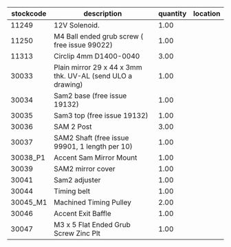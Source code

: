 |stockcode|description|quantity|location|
|---------|-----------|--------|--------|
|11249|12V Solenoid.|1.00||
|11250|M4 Ball ended grub screw ( free issue 99022)|1.00||
|11313|Circlip 4mm D1400-0040|3.00||
|30033|Plain mirror 29 x 44 x 3mm thk.  UV-AL (send ULO a drawing)|1.00||
|30034|Sam2 base (free issue 19132)|1.00||
|30035|Sam3 top (free issue 19132)|1.00||
|30036|SAM 2 Post|3.00||
|30037|SAM2 Shaft (free issue 99901, 1 length per 10)|1.00||
|30038_P1|Accent Sam Mirror Mount|1.00||
|30039|SAM2 mirror cover|1.00||
|30041|Sam2 adjuster|1.00||
|30044|Timing belt|1.00||
|30045_M1|Machined Timing Pulley|2.00||
|30046|Accent Exit Baffle|1.00||
|30047|M3 x 5 Flat Ended Grub Screw Zinc Plt|1.00||
